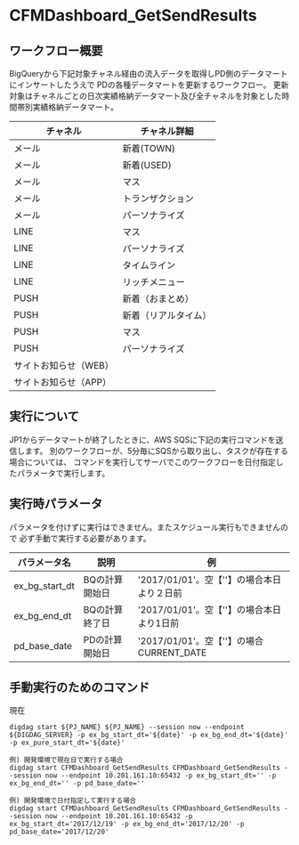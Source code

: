 # CFMDashboard_GetSendResults

## ワークフロー概要

BigQueryから下記対象チャネル経由の流入データを取得しPD側のデータマートにインサートしたうえで
PDの各種データマートを更新するワークフロー。
更新対象はチャネルごとの日次実績格納データマート及び全チャネルを対象とした時間帯別実績格納データマート。

チャネル | チャネル詳細 | 
--- | --- | 
 メール |新着(TOWN)
 メール |新着(USED)
 メール |マス
 メール |トランザクション
 メール |パーソナライズ
 LINE|マス
 LINE|パーソナライズ
 LINE|タイムライン
 LINE|リッチメニュー
 PUSH|新着（おまとめ）
 PUSH|新着（リアルタイム）
 PUSH|マス
 PUSH|パーソナライズ
 サイトお知らせ（WEB）|
 サイトお知らせ（APP）|


## 実行について

JP1からデータマートが終了したときに、AWS SQSに下記の実行コマンドを送信します。
別のワークフローが、5分毎にSQSから取り出し、タスクが存在する場合については、
コマンドを実行してサーバでこのワークフローを日付指定したパラメータで実行します。

## 実行時パラメータ

パラメータを付けずに実行はできません。またスケジュール実行もできませんので
必ず手動で実行する必要があります。

 パラメータ名 | 説明 | 例
--- | --- | --- |
 ex_bg_start_dt | BQの計算開始日 | '2017/01/01'。空【''】の場合本日より２日前
 ex_bg_end_dt | BQの計算終了日 | '2017/01/01'。空【''】の場合本日より1日前
 pd_base_date | PDの計算開始日 | '2017/01/01'。空【''】の場合 CURRENT_DATE

## 手動実行のためのコマンド

現在

```aidl
digdag start ${PJ_NAME} ${PJ_NAME} --session now --endpoint ${DIGDAG_SERVER} -p ex_bg_start_dt='${date}' -p ex_bg_end_dt='${date}' -p ex_pure_start_dt='${date}'

例) 開発環境で現在日で実行する場合
digdag start CFMDashboard_GetSendResults CFMDashboard_GetSendResults --session now --endpoint 10.201.161.10:65432 -p ex_bg_start_dt='' -p ex_bg_end_dt='' -p pd_base_date=''

例) 開発環境で日付指定して実行する場合
digdag start CFMDashboard_GetSendResults CFMDashboard_GetSendResults --session now --endpoint 10.201.161.10:65432 -p ex_bg_start_dt='2017/12/19' -p ex_bg_end_dt='2017/12/20' -p pd_base_date='2017/12/20'
```